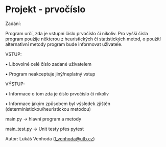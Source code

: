 # Projekt - prvočíslo

Zadání:

Program určí, zda je vstupní číslo prvočíslo či nikoliv. Pro vyšší čísla program použije
některou z heuristických či statistických metod, o použití alternativní metody program
bude informovat uživatele.

VSTUP:

  • Libovolné celé číslo zadané uživatelem
  
  • Program neakceptuje jiný/neplatný vstup
  
VÝSTUP:

  • Informace o tom zda je číslo prvočíslo či nikoliv
  
  • Informace jakým způsobem byl výsledek zjištěn (deterministickou/heuristickou metodou)

main.py -> hlavní program a metody

main_test.py -> Unit testy přes pytest

Autor: Lukáš Venhoda (l_venhoda@utb.cz)
